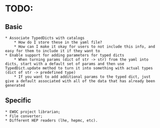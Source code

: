 # TODO:

## Basic
    * Associate TypedDicts with catalogs
        * How do I store these in the yaml file?
        * How can I make it okay for users to not include this info, and easy for them to include it if they want to
    * Enable support for adding parameters for typed dicts
        * When turning params (dict of str -> str) from the yaml into dicts, start with a default set of params and then use TypedDict.update method to turn it into something with actual types (dict of str -> predefined type)
        * If you want to add additional params to the typed dict, just give a default associated with all of the data that has already been generated

## Specific
    * EWOC project librarian;
    * File converter;
    * Different HEP readers (lhe, hepmc, etc).
